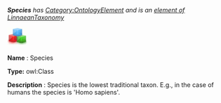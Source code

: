 ___Species__ 
 has
 [Category:OntologyElement](../../Category/OntologyElement "Category:OntologyElement") 
 and is an
 [element of](../../Property/ElementOf "Property:ElementOf") 
[LinnaeanTaxonomy](../../Submissions/LinnaeanTaxonomy "Submissions:LinnaeanTaxonomy")_




  





[![Class](../images/thumb/2/27/Class.gif/45px-Class.gif)](../../Image/Class.gif "Class")


__Name__ 
 : Species
 



__Type:__ 
 owl:Class
 



__Description__ 
 : Species is the lowest traditional taxon. E.g., in the case of humans the species is 'Homo sapiens'.